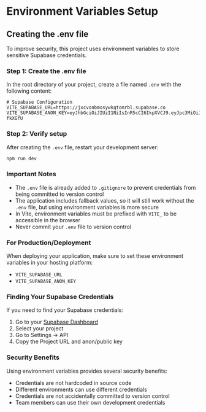 # Environment Variables Setup

## Creating the .env file

To improve security, this project uses environment variables to store sensitive Supabase credentials.

### Step 1: Create the .env file

In the root directory of your project, create a file named `.env` with the following content:

```env
# Supabase Configuration
VITE_SUPABASE_URL=https://jxcvonbmosywkqtomrbl.supabase.co
VITE_SUPABASE_ANON_KEY=eyJhbGciOiJIUzI1NiIsInR5cCI6IkpXVCJ9.eyJpc3MiOiJzdXBhYmFzZSIsInJlZiI6Imp4Y3ZvbmJtb3N5d2txdG9tcmJsIiwicm9sZSI6ImFub24iLCJpYXQiOjE3NDg0Mjc2NTYsImV4cCI6MjA2NDAwMzY1Nn0.L3oc3QtOnBBqxVIhiLimQub3LBG_GJWmw_SV-fkXGfU
```

### Step 2: Verify setup

After creating the `.env` file, restart your development server:

```bash
npm run dev
```

### Important Notes

- The `.env` file is already added to `.gitignore` to prevent credentials from being committed to version control
- The application includes fallback values, so it will still work without the `.env` file, but using environment variables is more secure
- In Vite, environment variables must be prefixed with `VITE_` to be accessible in the browser
- Never commit your `.env` file to version control

### For Production/Deployment

When deploying your application, make sure to set these environment variables in your hosting platform:

- `VITE_SUPABASE_URL`
- `VITE_SUPABASE_ANON_KEY`

### Finding Your Supabase Credentials

If you need to find your Supabase credentials:

1. Go to your [Supabase Dashboard](https://supabase.com/dashboard)
2. Select your project
3. Go to Settings → API
4. Copy the Project URL and anon/public key

### Security Benefits

Using environment variables provides several security benefits:

- Credentials are not hardcoded in source code
- Different environments can use different credentials
- Credentials are not accidentally committed to version control
- Team members can use their own development credentials 